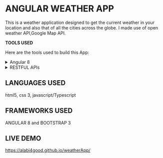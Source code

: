 # ANGULAR WEATHER APP

This is a weather application designed to get the current weather in your location and also that of all the cities across the globe. I made use of open weather API,Google Map API.

**TOOLS USED**

Here are the tools used to build this App:

<details>
    <summary>Angular 8 </summary>
    <p>Angular 8</p>
</details>
<details>
    <summary>RESTFUL APIs </summary>
    <p>1. Open weather API</p>
    <p>2. Angular Google Map(@agm/core)</p>
</details>


## LANGUAGES USED

html5, css 3, javascript/Typescript

## FRAMEWORKS USED

ANGULAR 8 and BOOTSTRAP 3

## LIVE DEMO

https://alabi4good.github.io/weatherApp/